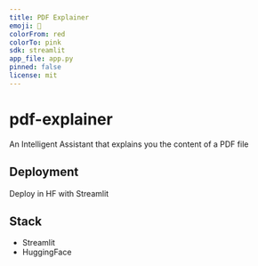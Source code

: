 ```yaml
---
title: PDF Explainer
emoji: 📝
colorFrom: red
colorTo: pink
sdk: streamlit
app_file: app.py
pinned: false
license: mit
---
```


# pdf-explainer
An Intelligent Assistant that explains you the content of a PDF file

## Deployment 

Deploy in HF with Streamlit

## Stack

- Streamlit
- HuggingFace
